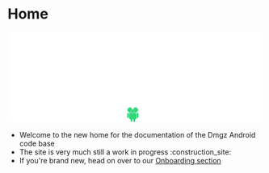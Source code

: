 # Home

![](assets/images/disney_streaming_logo.png)

- Welcome to the new home for the documentation of the Dmgz Android code base
- The site is very much still a work in progress :construction_site:
- If you're brand new, head on over to our [Onboarding section](process/onboarding/process_overview.md)
